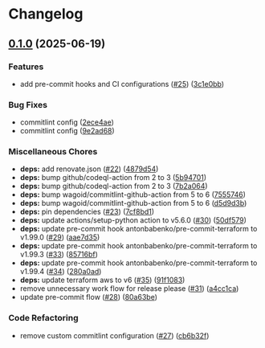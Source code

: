 # Changelog

## [0.1.0](https://github.com/opzkit/terraform-aws-aurora-mysql/compare/v0.0.11...v0.1.0) (2025-06-19)


### Features

* add pre-commit hooks and CI configurations ([#25](https://github.com/opzkit/terraform-aws-aurora-mysql/issues/25)) ([3c1e0bb](https://github.com/opzkit/terraform-aws-aurora-mysql/commit/3c1e0bb52fcd007140af8e34f3cc7bba1235fb8c))


### Bug Fixes

* commitlint config ([2ece4ae](https://github.com/opzkit/terraform-aws-aurora-mysql/commit/2ece4ae1f27bfda74918318e9c923e2873a7bd17))
* commitlint config ([9e2ad68](https://github.com/opzkit/terraform-aws-aurora-mysql/commit/9e2ad687502a49b26bce27f80b9799f045346fe5))


### Miscellaneous Chores

* **deps:** add renovate.json ([#22](https://github.com/opzkit/terraform-aws-aurora-mysql/issues/22)) ([4879d54](https://github.com/opzkit/terraform-aws-aurora-mysql/commit/4879d5467fc174e675cbfa47a137ce6de0015e59))
* **deps:** bump github/codeql-action from 2 to 3 ([5b94701](https://github.com/opzkit/terraform-aws-aurora-mysql/commit/5b947019ac4733eb6ee4976333e4178d33293ac7))
* **deps:** bump github/codeql-action from 2 to 3 ([7b2a064](https://github.com/opzkit/terraform-aws-aurora-mysql/commit/7b2a0644556fcebb3659d870fc2589b862e58e40))
* **deps:** bump wagoid/commitlint-github-action from 5 to 6 ([7555746](https://github.com/opzkit/terraform-aws-aurora-mysql/commit/7555746b9f8498c3fe61333c504c3026ee4db33d))
* **deps:** bump wagoid/commitlint-github-action from 5 to 6 ([d5d9d3b](https://github.com/opzkit/terraform-aws-aurora-mysql/commit/d5d9d3b10b5f091add924b31dca91098560942b2))
* **deps:** pin dependencies ([#23](https://github.com/opzkit/terraform-aws-aurora-mysql/issues/23)) ([7cf8bd1](https://github.com/opzkit/terraform-aws-aurora-mysql/commit/7cf8bd1f6e9c3d5ed85582292561354052da3b28))
* **deps:** update actions/setup-python action to v5.6.0 ([#30](https://github.com/opzkit/terraform-aws-aurora-mysql/issues/30)) ([50df579](https://github.com/opzkit/terraform-aws-aurora-mysql/commit/50df5791f92a5f70938f2692028d3b9247a425a1))
* **deps:** update pre-commit hook antonbabenko/pre-commit-terraform to v1.99.0 ([#29](https://github.com/opzkit/terraform-aws-aurora-mysql/issues/29)) ([aae7d35](https://github.com/opzkit/terraform-aws-aurora-mysql/commit/aae7d35e1fb6bbb62c56931a6b9fd96781208748))
* **deps:** update pre-commit hook antonbabenko/pre-commit-terraform to v1.99.3 ([#33](https://github.com/opzkit/terraform-aws-aurora-mysql/issues/33)) ([85716bf](https://github.com/opzkit/terraform-aws-aurora-mysql/commit/85716bf646d1bed2b052c8889aaf7eb4a94b0c05))
* **deps:** update pre-commit hook antonbabenko/pre-commit-terraform to v1.99.4 ([#34](https://github.com/opzkit/terraform-aws-aurora-mysql/issues/34)) ([280a0ad](https://github.com/opzkit/terraform-aws-aurora-mysql/commit/280a0ad98771cacbbe2fdbcc7e24820736bcc024))
* **deps:** update terraform aws to v6 ([#35](https://github.com/opzkit/terraform-aws-aurora-mysql/issues/35)) ([91f1083](https://github.com/opzkit/terraform-aws-aurora-mysql/commit/91f1083d13efe66979187b008065657b341fb3d7))
* remove unnecessary work flow for release please ([#31](https://github.com/opzkit/terraform-aws-aurora-mysql/issues/31)) ([a4cc1ca](https://github.com/opzkit/terraform-aws-aurora-mysql/commit/a4cc1ca1ae5fb63a9de08a2784d82d0f75c61e6b))
* update pre-commit flow ([#28](https://github.com/opzkit/terraform-aws-aurora-mysql/issues/28)) ([80a63be](https://github.com/opzkit/terraform-aws-aurora-mysql/commit/80a63be2f1ac0f47973bc148cba56d60f10be8a3))


### Code Refactoring

* remove custom commitlint configuration ([#27](https://github.com/opzkit/terraform-aws-aurora-mysql/issues/27)) ([cb6b32f](https://github.com/opzkit/terraform-aws-aurora-mysql/commit/cb6b32f39d245677442e9e2e51c2b0798c922646))
